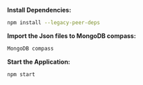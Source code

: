
**Install Dependencies:**
   ```bash
   npm install --legacy-peer-deps
   ```
**Import the Json files to MongoDB compass:**
   ```bash
MongoDB compass
   ```
**Start the Application:**
   ```bash
   npm start
   ```
